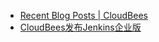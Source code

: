 
* [Recent Blog Posts | CloudBees ](https://www.cloudbees.com/blog)
* [CloudBees发布Jenkins企业版 ](http://www.infoq.com/cn/news/2012/01/cloudbees-releases-jenkins-enter)